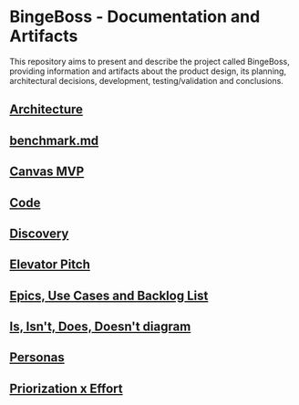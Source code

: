 # BingeBoss - Documentation and Artifacts

This repository aims to present and describe the project called BingeBoss, providing information and artifacts about the product design, its planning, architectural decisions, development, testing/validation and conclusions.

## [Architecture](architecture.md)

## [benchmark.md](benchmark.md "mention") <a href="#benchmark" id="benchmark"></a>

## [Canvas MVP](canvas-mvp.md)

## [Code](code.md)

## [Discovery](discovery.md "mention")

## [Elevator Pitch](elevator-pitch.md "mention")

## [Epics, Use Cases and Backlog List](epics-use-cases-and-backlog-list.md "mention")

## [Is, Isn't, Does, Doesn't diagram](is-isnt-does-doesnt.md)

## [Personas](personas.md "mention") <a href="#personas" id="personas"></a>

## [Priorization x Effort](priorization-x-effort.md "mention") <a href="#personas" id="personas"></a>
